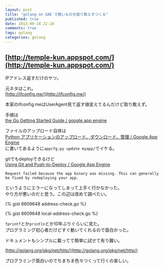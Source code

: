```yaml
---
layout: post
title: "golang on GAE で軽いものを取り敢えずつくる"
published: true
date: 2013-09-18 22:16
comments: true
tags: golang
categories: golang
---
```


## [http://temple-kun.appspot.com/](http://temple-kun.appspot.com/)

IPアドレス返すだけのヤツ。  
  
元ネタはこれ。  
[http://ifconfig.me/](http://ifconfig.me/)  
  
本家のifconfig.meはUserAgent見て返す値変えてるんだけど取り敢えず。  
  
手順は  
[the Go Getting Started Guide / google app engine](https://developers.google.com/appengine/docs/go/gettingstarted/introduction)

ファイルのアップロード自体は  
[Python アプリケーションのアップロード、ダウンロード、管理 / Google App Engine](https://developers.google.com/appengine/docs/python/tools/uploadinganapp?hl=ja)  
に書いてあるように`appcfg.py update myapp/`でイケる。  
  
gitでもdeployできるけど  
[Using Git and Push-to-Deploy / Google App Engine](https://developers.google.com/appengine/docs/push-to-deploy)

```Request failed because the app binary was missing. This can generally be fixed by redeploying your app.```  
  
というようにエラーになってしまって上手く行かなかった。  
やり方が悪いのだと思う。この辺は改めて調べたい。  

{% gist 6609648 address-check.go %}    

{% gist 6609648 local-address-check.go %}    

`fprintf`とか`println`とか10年ぶりぐらいに見た。  
プログラミング初心者だけどすぐ動いてくれるので面白かった。

ドキュメントもシンプルに載ってて簡単に試せて有り難い。  
  
[http://golang.org/pkg/net/http/](http://golang.org/pkg/net/http/)

プログラミング面白いのでちまちま色々つくって行くの楽しい。  
